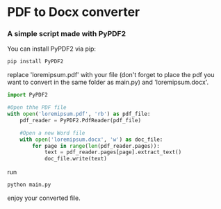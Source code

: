 # PDF to Docx converter
### A simple script made with PyPDF2

You can install PyPDF2 via pip:

```py
pip install PyPDF2
```

replace 'loremipsum.pdf' with your file (don't forget to place the pdf you want to convert in the same folder as main.py) and 'loremipsum.docx'.

```py
import PyPDF2

#Open thhe PDF file
with open('loremipsum.pdf', 'rb') as pdf_file:
    pdf_reader = PyPDF2.PdfReader(pdf_file)

    #Open a new Word file
    with open('loremipsum.docx', 'w') as doc_file:
        for page in range(len(pdf_reader.pages)):
            text = pdf_reader.pages[page].extract_text()
            doc_file.write(text)
```

run
```py
python main.py
```
enjoy your converted file.